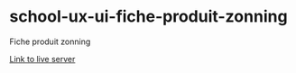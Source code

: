 # school-ux-ui-fiche-produit-zonning

Fiche produit zonning

[Link to live server](https://saddektouati.site/schl/s3-ux-ui/6-fiche-produit/zonning)

